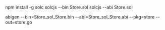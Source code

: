 npm install -g solc
solcjs --bin Store.sol
solcjs --abi Store.sol

abigen --bin=Store_sol_Store.bin --abi=Store_sol_Store.abi --pkg=store --out=store.go